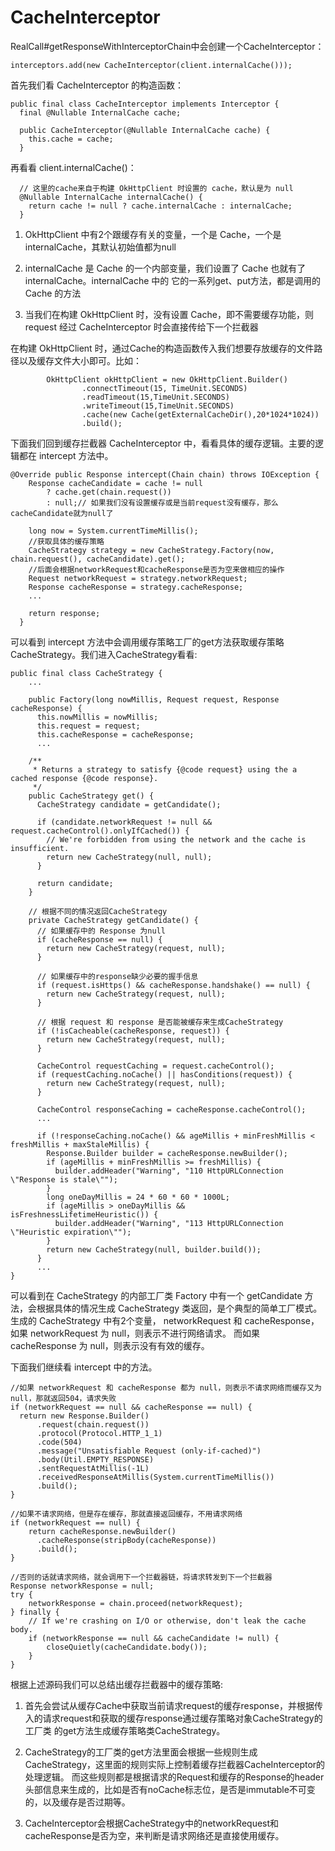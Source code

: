 # CacheInterceptor

RealCall#getResponseWithInterceptorChain中会创建一个CacheInterceptor：

```
interceptors.add(new CacheInterceptor(client.internalCache()));

```

首先我们看 CacheInterceptor 的构造函数：

```
public final class CacheInterceptor implements Interceptor {
  final @Nullable InternalCache cache;

  public CacheInterceptor(@Nullable InternalCache cache) {
    this.cache = cache;
  }
```

再看看 client.internalCache()：

```
  // 这里的cache来自于构建 OkHttpClient 时设置的 cache，默认是为 null 
  @Nullable InternalCache internalCache() {
    return cache != null ? cache.internalCache : internalCache;
  }

```

1. OkHttpClient 中有2个跟缓存有关的变量，一个是 Cache，一个是 internalCache，其默认初始值都为null

2. internalCache 是 Cache 的一个内部变量，我们设置了 Cache 也就有了 internalCache。internalCache 中的
   它的一系列get、put方法，都是调用的 Cache 的方法

3. 当我们在构建 OkHttpClient 时，没有设置 Cache，即不需要缓存功能，则 request 经过 CacheInterceptor 时会直接传给下一个拦截器


在构建 OkHttpClient 时，通过Cache的构造函数传入我们想要存放缓存的文件路径以及缓存文件大小即可。比如：

```
        OkHttpClient okHttpClient = new OkHttpClient.Builder()
                .connectTimeout(15, TimeUnit.SECONDS)
                .readTimeout(15,TimeUnit.SECONDS)
                .writeTimeout(15,TimeUnit.SECONDS)
                .cache(new Cache(getExternalCacheDir(),20*1024*1024))
                .build();
```

下面我们回到缓存拦截器 CacheInterceptor 中，看看具体的缓存逻辑。主要的逻辑都在 intercept 方法中。

```
@Override public Response intercept(Chain chain) throws IOException {
    Response cacheCandidate = cache != null
        ? cache.get(chain.request())
        : null;// 如果我们没有设置缓存或是当前request没有缓存，那么cacheCandidate就为null了

    long now = System.currentTimeMillis();
    //获取具体的缓存策略
    CacheStrategy strategy = new CacheStrategy.Factory(now, chain.request(), cacheCandidate).get();
    //后面会根据networkRequest和cacheResponse是否为空来做相应的操作
    Request networkRequest = strategy.networkRequest;
    Response cacheResponse = strategy.cacheResponse;
    ...

    return response;
  }
```

可以看到 intercept 方法中会调用缓存策略工厂的get方法获取缓存策略 CacheStrategy。我们进入CacheStrategy看看:

```
public final class CacheStrategy {
    ...

    public Factory(long nowMillis, Request request, Response cacheResponse) {
      this.nowMillis = nowMillis;
      this.request = request;
      this.cacheResponse = cacheResponse;
      ...

    /**
     * Returns a strategy to satisfy {@code request} using the a cached response {@code response}.
     */
    public CacheStrategy get() {
      CacheStrategy candidate = getCandidate();

      if (candidate.networkRequest != null && request.cacheControl().onlyIfCached()) {
        // We're forbidden from using the network and the cache is insufficient.
        return new CacheStrategy(null, null);
      }

      return candidate;
    }

    // 根据不同的情况返回CacheStrategy
    private CacheStrategy getCandidate() {
      // 如果缓存中的 Response 为null
      if (cacheResponse == null) {
        return new CacheStrategy(request, null);
      }

      // 如果缓存中的response缺少必要的握手信息
      if (request.isHttps() && cacheResponse.handshake() == null) {
        return new CacheStrategy(request, null);
      }

      // 根据 request 和 response 是否能被缓存来生成CacheStrategy
      if (!isCacheable(cacheResponse, request)) {
        return new CacheStrategy(request, null);
      }

      CacheControl requestCaching = request.cacheControl();
      if (requestCaching.noCache() || hasConditions(request)) {
        return new CacheStrategy(request, null);
      }

      CacheControl responseCaching = cacheResponse.cacheControl();
      ...

      if (!responseCaching.noCache() && ageMillis + minFreshMillis < freshMillis + maxStaleMillis) {
        Response.Builder builder = cacheResponse.newBuilder();
        if (ageMillis + minFreshMillis >= freshMillis) {
          builder.addHeader("Warning", "110 HttpURLConnection \"Response is stale\"");
        }
        long oneDayMillis = 24 * 60 * 60 * 1000L;
        if (ageMillis > oneDayMillis && isFreshnessLifetimeHeuristic()) {
          builder.addHeader("Warning", "113 HttpURLConnection \"Heuristic expiration\"");
        }
        return new CacheStrategy(null, builder.build());
      }
      ...
}
```

可以看到在 CacheStrategy 的内部工厂类 Factory 中有一个 getCandidate 方法，会根据具体的情况生成 CacheStrategy 类返回，是个典型的简单工厂模式。
生成的 CacheStrategy 中有2个变量， networkRequest 和 cacheResponse，如果 networkRequest 为 null，则表示不进行网络请求。
而如果 cacheResponse 为 null，则表示没有有效的缓存。


下面我们继续看 intercept 中的方法。

```
//如果 networkRequest 和 cacheResponse 都为 null，则表示不请求网络而缓存又为null，那就返回504，请求失败
if (networkRequest == null && cacheResponse == null) {
  return new Response.Builder()
      .request(chain.request())
      .protocol(Protocol.HTTP_1_1)
      .code(504)
      .message("Unsatisfiable Request (only-if-cached)")
      .body(Util.EMPTY_RESPONSE)
      .sentRequestAtMillis(-1L)
      .receivedResponseAtMillis(System.currentTimeMillis())
      .build();
}

//如果不请求网络，但是存在缓存，那就直接返回缓存，不用请求网络
if (networkRequest == null) {
    return cacheResponse.newBuilder()
      .cacheResponse(stripBody(cacheResponse))
      .build();
}

//否则的话就请求网络，就会调用下一个拦截器链，将请求转发到下一个拦截器
Response networkResponse = null;
try {
    networkResponse = chain.proceed(networkRequest);
} finally {
    // If we're crashing on I/O or otherwise, don't leak the cache body.
    if (networkResponse == null && cacheCandidate != null) {
        closeQuietly(cacheCandidate.body());
    }
}
```

根据上述源码我们可以总结出缓存拦截器中的缓存策略:

1. 首先会尝试从缓存Cache中获取当前请求request的缓存response，并根据传入的请求request和获取的缓存response通过缓存策略对象CacheStrategy的工厂类
   的get方法生成缓存策略类CacheStrategy。

2. CacheStrategy的工厂类的get方法里面会根据一些规则生成CacheStrategy，这里面的规则实际上控制着缓存拦截器CacheInterceptor的处理逻辑。
   而这些规则都是根据请求的Request和缓存的Response的header头部信息来生成的，比如是否有noCache标志位，是否是immutable不可变的，以及缓存是否过期等。

3. CacheInterceptor会根据CacheStrategy中的networkRequest和cacheResponse是否为空，来判断是请求网络还是直接使用缓存。






